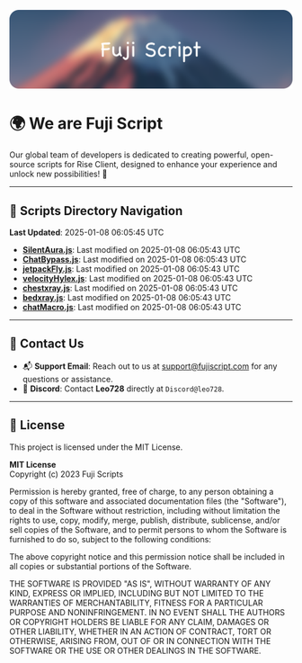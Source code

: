 ![Banner](.github/b.webp)

# 🌍 **We are Fuji Script**

Our global team of developers is dedicated to creating powerful, open-source scripts for Rise Client, designed to enhance your experience and unlock new possibilities! 🌟

---
<!-- SCRIPTS_NAVIGATION_START -->
## 📂 **Scripts Directory Navigation**

**Last Updated**: 2025-01-08 06:05:45 UTC

- **[SilentAura.js](scripts/SilentAura.js)**: Last modified on 2025-01-08 06:05:43 UTC
- **[ChatBypass.js](scripts/ChatBypass.js)**: Last modified on 2025-01-08 06:05:43 UTC
- **[jetpackFly.js](scripts/jetpackFly.js)**: Last modified on 2025-01-08 06:05:43 UTC
- **[velocityHylex.js](scripts/velocityHylex.js)**: Last modified on 2025-01-08 06:05:43 UTC
- **[chestxray.js](scripts/chestxray.js)**: Last modified on 2025-01-08 06:05:43 UTC
- **[bedxray.js](scripts/bedxray.js)**: Last modified on 2025-01-08 06:05:43 UTC
- **[chatMacro.js](scripts/chatMacro.js)**: Last modified on 2025-01-08 06:05:43 UTC

<!-- SCRIPTS_NAVIGATION_END -->

---

## 💬 **Contact Us**  
- 📬 **Support Email**: Reach out to us at [support@fujiscript.com](mailto:support@fujiscript.com) for any questions or assistance.  
- 💬 **Discord**: Contact **Leo728** directly at `Discord@leo728`.

---

## 📜 **License**

This project is licensed under the MIT License.  

**MIT License**  
Copyright (c) 2023 Fuji Scripts  

Permission is hereby granted, free of charge, to any person obtaining a copy of this software and associated documentation files (the "Software"), to deal in the Software without restriction, including without limitation the rights to use, copy, modify, merge, publish, distribute, sublicense, and/or sell copies of the Software, and to permit persons to whom the Software is furnished to do so, subject to the following conditions:  

The above copyright notice and this permission notice shall be included in all copies or substantial portions of the Software.  

THE SOFTWARE IS PROVIDED "AS IS", WITHOUT WARRANTY OF ANY KIND, EXPRESS OR IMPLIED, INCLUDING BUT NOT LIMITED TO THE WARRANTIES OF MERCHANTABILITY, FITNESS FOR A PARTICULAR PURPOSE AND NONINFRINGEMENT. IN NO EVENT SHALL THE AUTHORS OR COPYRIGHT HOLDERS BE LIABLE FOR ANY CLAIM, DAMAGES OR OTHER LIABILITY, WHETHER IN AN ACTION OF CONTRACT, TORT OR OTHERWISE, ARISING FROM, OUT OF OR IN CONNECTION WITH THE SOFTWARE OR THE USE OR OTHER DEALINGS IN THE SOFTWARE.  
